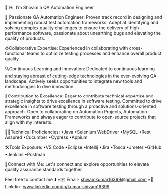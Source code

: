 👋 Hi, I’m Shivam a QA Automation Engineer

🚀 Passionate QA Automation Engineer: Proven track record in designing and implementing robust test automation frameworks. Adept at identifying and solving complex quality challenges to ensure the delivery of high-performance software, passionate about unearthing bugs and elevating the quality of products.

♻️Collaborative Expertise: Experienced in collaborating with cross-functional teams to optimize testing processes and enhance overall product quality. 

🔍Continuous Learning and Innovation: Dedicated to continuous learning and staying abreast of cutting-edge technologies in the ever-evolving QA landscape. Actively seeks opportunities to integrate new tools and methodologies to dive innovation.

🤝Contribution to Excellence: Eager to contribute technical expertise and strategic insights to drive excellence in software testing. Committed to drive excellence in software testing through a proactive and solutions-oriented approach. Open to collaborating on Automation Projects, Automation Frameworks and always eager to contribute to open-source projects that align with my interests.

👨‍💻Technical Proficiencies:
•Java
•Selenium WebDriver
•MySQL 
•Rest Assured
•Cucumber
•Cypress
•Appium 

🛠️Tools Exposure:
•VS Code
•Eclipse
•Intellij
•Jira
•Tosca
•Jmeter
•GitHub
•Jenkins
•Postman

🔗Connect with Me:
Let's connect and explore opportunities to elevate quality assurance standards together.

Feel free to contact me ⬇️
•✉️ Email- shivamkumar16399@gmail.com
•👾 Linkdin- www.linkedin.com/in/kumar-shivam16399

